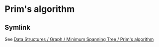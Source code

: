 # Prim's algorithm

## Symlink

See [Data Structures / Graph / Minimum Spanning Tree / Prim's algorithm](../../data-structures/graph/minimum-spanning-tree/prim.md)

